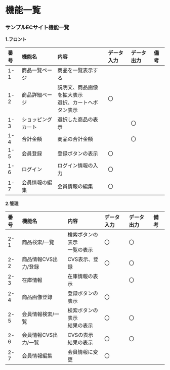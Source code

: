# 機能一覧
### サンプルECサイト機能一覧
**1.フロント**

|番号|機能名|内容|データ入力|データ出力|備考|
|:---|:---|:---|:---|:----|:---|
|1-1|商品一覧ページ|商品を一覧表示する||||
|1-2|商品詳細ページ|説明文、商品画像を拡大表示<br>選択、カートへボタン表示|〇|||
|1-3|ショッピングカート|選択した商品の表示||〇||
|1-4|合計金額|商品の合計金額||〇||
|1-5|会員登録|登録ボタンの表示|〇|||
|1-6|ログイン|ログイン情報の入力|〇|||
|1-7|会員情報の編集|会員情報の編集|〇|||

**2.管理**

|番号|機能名|内容|データ入力|データ出力|備考|
|:---|:---|:---|:---|:----|:---|
|2-1|商品検索/一覧|検索ボタンの表示<br>一覧の表示|〇|〇||
|2-2|商品情報CVS出力/登録|CVS表示、登録|〇|〇||
|2-3|在庫情報|在庫情報の表示||〇||
|2-4|商品画像登録|登録ボタンの表示|〇|||
|2-5|会員情報検索/一覧|検索ボタンの表示<br>結果の表示|〇|〇||
|2-6|会員情報CVS出力/一覧|CVSの表示<br>結果の表示|〇|〇||
|2-7|会員情報編集|会員情報に変更|〇|||
